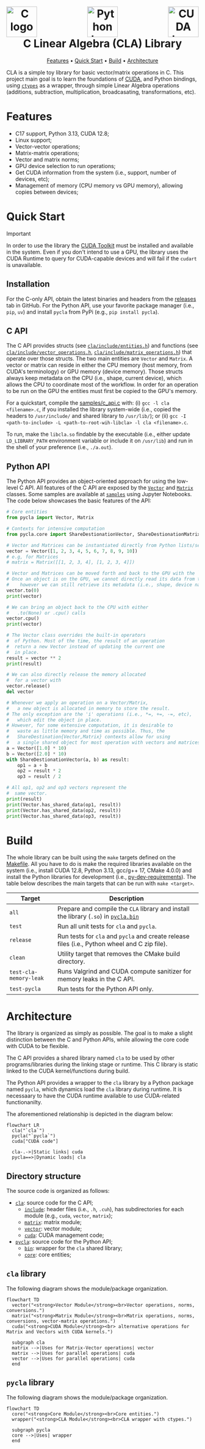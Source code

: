 <h1 align="center">
  <div style="display: flex; justify-content: space-between;">
  <a><img src="https://upload.wikimedia.org/wikipedia/commons/1/19/C_Logo.png" alt="C logo" height="80"></a>
  <a><img src="https://s3.dualstack.us-east-2.amazonaws.com/pythondotorg-assets/media/community/logos/python-logo-only.png" alt="Python logo" height="80"></a>
  <a><img src="https://upload.wikimedia.org/wikipedia/commons/b/b9/Nvidia_CUDA_Logo.jpg" alt="CUDA logo" height="80"></a>
  </div>
  C Linear Algebra (CLA) Library
  <br>
</h1>

<p align="center">
  <a href="#features">Features</a> •
  <a href="#quick-start">Quick Start</a> •
  <a href="#build">Build</a> •
  <a href="#architecture">Architecture</a>
</p>

CLA is a simple toy library for basic vector/matrix operations in C. This project main goal is to learn the foundations of [CUDA](https://docs.nvidia.com/cuda/), and Python bindings, using [`ctypes`](https://docs.python.org/3/library/ctypes.html) as a wrapper, through simple Linear Algebra operations (additions, subtraction, multiplication, broadcasating, transformations, etc). 


# Features

- C17 support, Python 3.13, CUDA 12.8;
- Linux support;
- Vector-vector operations;
- Matrix-matrix operations;
- Vector and matrix norms;
- GPU device selection to run operations;
- Get CUDA information from the system (i.e., support, number of devices, etc);
- Management of memory (CPU memory vs GPU memory), allowing copies between devices;

# Quick Start

> [!IMPORTANT]  
> In order to use the library the [CUDA Toolkit](https://developer.nvidia.com/cuda-toolkit) must be installed and available in the system. Even if you don't intend to use a GPU, the library uses the CUDA Runtime to query for CUDA-capable devices and will fail if the `cudart` is unavailable.

## Installation

For the C-only API, obtain the latest binaries and headers from the [releases](https://github.com/moesio-f/cla/releases) tab in GitHub. For the Python API, use your favorite package manager (i.e., `pip`, `uv`) and install `pycla` from PyPi (e.g., `pip install pycla`).

## C API

The C API provides structs (see [`cla/include/entities.h`](cla/include/entities.h)) and functions (see [`cla/include/vector_operations.h`](cla/include/vector_operations.h), [`cla/include/matrix_operations.h`](cla/include/matrix_operations.h)) that operate over those structs. The two main entities are `Vector` and `Matrix`. A vector or matrix can reside in either the CPU memory (host memory, from CUDA's terminology) or GPU memory (device memory). Those structs always keep metadata on the CPU (i.e., shape, current device), which allows the CPU to coordinate most of the workflow. In order for an operation to be run on the GPU the entities must first be copied to the GPU's memory.

For a quickstart, compile the [samples/c_api.c](samples/c_api.c) with: (i) `gcc -l cla <filename>.c`, if you installed the library system-wide (i.e., copied the headers to `/usr/include/` and shared library to `/usr/lib/`); or (ii) `gcc -I <path-to-include> -L <path-to-root-wih-libcla> -l cla <filename>.c`. 

To run, make the `libcla.so` findable by the executable (i.e., either update `LD_LIBRARY_PATH` environment variable or include it on `/usr/lib`) and run in the shell of your preference (i.e., `./a.out`).

## Python API

The Python API provides an object-oriented approach for using the low-level C API. All features of the C API are exposed by the [`Vector`](pycla/core/vector.py) and [`Matrix`](pycla/core/matrix.py) classes. Some samples are available at [`samples`](samples) using Jupyter Notebooks. The code below showcases the basic features of the API:

```python
# Core entities
from pycla import Vector, Matrix

# Contexts for intensive computation
from pycla.core import ShareDestionationVector, ShareDestionationMatrix

# Vector and Matrices can be instantiated directly from Python lists/sequences
vector = Vector([1, 2, 3, 4, 5, 6, 7, 8, 9, 10])
# e.g, for Matrices
# matrix = Matrix([[1, 2, 3, 4], [1, 2, 3, 4]])

# Vector and Matrices can be moved forth and back to the GPU with the `.to(...)` and `.cpu()` methods
# Once an object is on the GPU, we cannot directly read its data from the CPU,
#    however we can still retrieve its metadata (i.e., shape, device name, etc)
vector.to(0)
print(vector)

# We can bring an object back to the CPU with either
#   .to(None) or .cpu() calls
vector.cpu()
print(vector)

# The Vector class overrides the built-in operators
#  of Python. Most of the time, the result of an operation
#  return a new Vector instead of updating the current one
#  in place.
result = vector ** 2
print(result)

# We can also directly release the memory allocated
#  for a vector with
vector.release()
del vector

# Whenever we apply an operation on a Vector/Matrix,
#   a new object is allocated in memory to store the result.
# The only exception are the 'i' operations (i.e., *=, +=, -=, etc),
#   which edit the object in place.
# However, for some extensive computation, it is desirable to
#   waste as little memory and time as possible. Thus, the
#   ShareDestination{Vector,Matrix} contexts allow for using
#   a single shared object for most operation with vectors and matrices.
a = Vector([1.0] * 10)
b = Vector([2.0] * 10)
with ShareDestionationVector(a, b) as result:
    op1 = a + b
    op2 = result * 2
    op3 = result / 2

# All op1, op2 and op3 vectors represent the
#  same vector.
print(result)
print(Vector.has_shared_data(op1, result))
print(Vector.has_shared_data(op2, result))
print(Vector.has_shared_data(op3, result))
```

# Build

The whole library can be built using the `make` targets defined on the [Makefile](Makefile). All you have to do is make the required libraries available on the system (i.e., install CUDA 12.8, Python 3.13, gcc/g++ 17, CMake 4.0.0) and install the Python libraries for development (i.e., [py-dev-requirements](py-dev-requirements.txt)). The table below describes the main targets that can be run with `make <target>`.

| Target | Description |
| --- | --- |
| `all` | Prepare and compile the `CLA` library and install the library (`.so`) in [`pycla.bin`](pycla/bin) |
| `test` | Run all unit tests for `cla` and `pycla`. |
| `release` | Run tests for `cla` and `pycla` and create release files (i.e., Python wheel and C zip file). |
| `clean` | Utility target that removes the CMake build directory. |
| `test-cla-memory-leak` | Runs Valgrind and CUDA compute sanitizer for memory leaks in the C API. |
| `test-pycla` | Run tests for the Python API only. | 



# Architecture

The library is organized as simply as possible. The goal is to make a slight distinction between the C and Python APIs, while allowing the core code with CUDA to be flexible.

The C API provides a shared library named `cla` to be used by other programs/libraries during the linking stage or runtime. This C library is static linked to the CUDA kernel/functions during build.

The Python API provides a wrapper to the `cla` library by a Python package named `pycla`, which dynamics load the `cla` library during runtime. It is necessaary to have the CUDA runtime available to use CUDA-related functionanilty.

The aforementioned relationship is depicted in the diagram below:

```mermaid
flowchart LR
  cla("`cla`")
  pycla("`pycla`")
  cuda["CUDA code"]

  cla-.->|Static links| cuda
  pycla==>|Dynamic loads| cla
```

## Directory structure

The source code is organized as follows:

- [`cla`](cla): source code for the C API;
  - [`include`](cla/include): header files (i.e., `.h`, `.cuh`), has subdirectories for each module (e.g., `cuda`, `vector`, `matrix`);
  - [`matrix`](cla/matrix): matrix module;
  - [`vector`](cla/vector): vector module;
  - [`cuda`](cla/cuda): CUDA management code;
- [`pycla`](pycla): source code for the Python API;
  - [`bin`](pycla/bin): wrapper for the `cla` shared library;
  - [`core`](pycla/core): core entities;

## `cla` library

The following diagram shows the module/package organization.

```mermaid
flowchart TD
  vector("<strong>Vector Module</strong><br>Vector operations, norms, conversions.")
  matrix("<strong>Matrix Module</strong><br>Matrix operations, norms, conversions, vector-matrix operations.")
  cuda("<strong>CUDA Module</strong><br> alternative operations for Matrix and Vectors with CUDA kernels.")

  subgraph cla
  matrix -->|Uses for Matrix-Vector operations| vector
  matrix -->|Uses for parallel operations| cuda
  vector -->|Uses for parallel operations| cuda
  end
```

## `pycla` library

The following diagram shows the module/package organization.

```mermaid
flowchart TD
  core("<strong>Core Module</strong><br>Core entities.")
  wrapper("<strong>CLA Module</strong><br>CLA wrapper with ctypes.")

  subgraph pycla
  core -->|Uses| wrapper
  end
```

